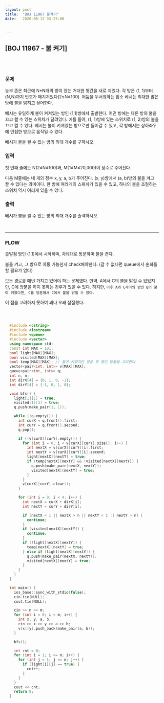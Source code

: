 ```yaml
---
layout:	post
title:	"BOJ 11967 불켜기"
date:	2020-05-12 03:25:00


---
```






## [BOJ 11967 - 불 켜기]

<br/>

<br/>

### 문제

농부 존은 최근에 N*N개의 방이 있는 거대한 헛간을 새로 지었다. 각 방은 (1, 1)부터 (N,N)까지 번호가 매겨져있다(2≤N≤100). 어둠을 무서워하는 암소 베시는 최대한 많은 방에 불을 밝히고 싶어한다.

베시는 유일하게 불이 켜져있는 방인 (1,1)방에서 출발한다. 어떤 방에는 다른 방의 불을 끄고 켤 수 있는 스위치가 달려있다. 예를 들어, (1, 1)방에 있는 스위치로 (1, 2)방의 불을 끄고 켤 수 있다. 베시는 불이 켜져있는 방으로만 들어갈 수 있고, 각 방에서는 상하좌우에 인접한 방으로 움직일 수 있다. 

베시가 불을 켤 수 있는 방의 최대 개수를 구하시오.

### 입력

첫 번째 줄에는 N(2≤N≤100)과, M(1≤M≤20,000)이 정수로 주어진다.

다음 M줄에는 네 개의 정수 x, y, a, b가 주어진다. (x, y)방에서 (a, b)방의 불을 켜고 끌 수 있다는 의미이다. 한 방에 여러개의 스위치가 있을 수 있고, 하나의 불을 조절하는 스위치 역시 여러개 있을 수 있다. 

### 출력

베시가 불을 켤 수 있는 방의 최대 개수를 출력하시오.

<br/>

---------------------



### FLOW

출발점 방인 (1,1)에서 시작하며, 차례대로 방문하며 불을 켠다.

불을 켜고, 그 방으로 이동 가능한지 check해야한다. (갈 수 없다면 queue에서 순회를 할 필요가 없다)

모든 경로를 매번 가지고 있어야 하는 문제였다. 만약, A에서 C의 불을 밝힐 수 있었지만, C에 방문을 하지 못하는 경우가 있을 수 있다. 하지만, `이후 A와 C사이의 방인 B의 불이 켜졌다면, C를 방문해서 C에서 불을 밝힐 수 있다.` 

이 점을 고려하지 못하여 꽤나 오래 삽질했다.

<br/>

``` c++

  #include <cstring>
  #include <iostream>
  #include <queue>
  #include <vector>
  using namespace std;
  const int MAX = 101;
  bool light[MAX][MAX];
  bool visited[MAX][MAX];
  bool temp[MAX][MAX]; // 불이 켜졌지만 방문 못 했던 방들을 고려한다.
  vector<pair<int, int>> v[MAX][MAX];
  queue<pair<int, int>> q;
  int n, m;
  int dirX[4] = {0, 1, 0, -1};
  int dirY[4] = {-1, 0, 1, 0};

  void bfs() {
    light[1][1] = true;
    visited[1][1] = true;
    q.push(make_pair(1, 1));

    while (!q.empty()) {
      int curX = q.front().first;
      int curY = q.front().second;
      q.pop();

      if (!v[curX][curY].empty()) {
        for (int i = 0; i < v[curX][curY].size(); i++) {
          int nextX = v[curX][curY][i].first;
          int nextY = v[curX][curY][i].second;
          light[nextX][nextY] = true;
          if (temp[nextX][nextY] && !visited[nextX][nextY]) {
            q.push(make_pair(nextX, nextY));
            visited[nextX][nextY] = true;
          }
        }
        v[curX][curY].clear();
      }

      for (int i = 0; i < 4; i++) {
        int nextX = curX + dirX[i];
        int nextY = curY + dirY[i];

        if (nextX < 1 || nextX > n || nextY < 1 || nextY > n) {
          continue;
        }
        if (visited[nextX][nextY]) {
          continue;
        }
        if (!light[nextX][nextY]) {
          temp[nextX][nextY] = true;
        } else if (light[nextX][nextY]) {
          q.push(make_pair(nextX, nextY));
          visited[nextX][nextY] = true;
        }
      }
    }
  }

  int main() {
    ios_base::sync_with_stdio(false);
    cin.tie(NULL);
    cout.tie(NULL);

    cin >> n >> m;
    for (int i = 0; i < m; i++) {
      int x, y, a, b;
      cin >> x >> y >> a >> b;
      v[x][y].push_back(make_pair(a, b));
    }

    bfs();

    int cnt = 0;
    for (int i = 1; i <= n; i++) {
      for (int j = 1; j <= n; j++) {
        if (light[i][j] == true) {
          cnt++;
        }
      }
    }
    cout << cnt;
    return 0;
  }


```

<br/>

<br/>